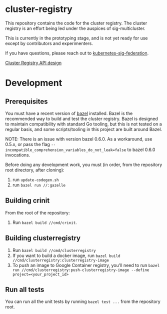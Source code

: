 # cluster-registry

This repository contains the code for the cluster registry. The cluster registry
is an effort being led under the auspices of sig-multicluster.

This is currently in the prototyping stage, and is not yet ready for use except
by contributors and experimenters.

If you have questions, please reach out to
[kubernetes-sig-federation](https://groups.google.com/forum/#!forum/kubernetes-sig-federation).

[Cluster Registry API
design](https://docs.google.com/document/d/1Oi9EO3Jwtp69obakl-9YpLkP764GZzsz95XJlX1a960/edit)

# Development

## Prerequisites

You must have a recent version of [bazel](https://bazel.io) installed. Bazel is
the recommended way to build and test the cluster registry. Bazel is designed to
maintain compatibility with standard Go tooling, but this is not tested on a
regular basis, and some scripts/tooling in this project are built around Bazel.

NOTE: There is an issue with version bazel 0.6.0. As a workaround, use 0.5.x, or
pass the flag `--incompatible_comprehension_variables_do_not_leak=false` to bazel
0.6.0 invocations.

Before doing any development work, you must (in order, from the repository root
directory, after cloning):

1.  run `update-codegen.sh`
1.  run `bazel run //:gazelle`

## Building crinit

From the root of the repository:

1.  Run `bazel build //cmd/crinit`.

## Building clusterregistry

1.  Run `bazel build //cmd/clusterregistry`
1.  If you want to build a docker image, run `bazel build
    //cmd/clusterregistry:clusterregistry-image`
1.  To push an image to Google Container registry, you'll need to run `bazel run
    //cmd/clusterregistry:push-clusterregistry-image --define project=<your_project_id>`

## Run all tests

You can run all the unit tests by running `bazel test ...` from the repository
root.
